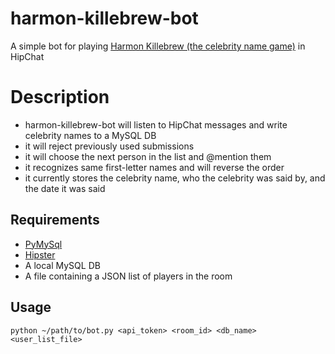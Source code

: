 # harmon-killebrew-bot
A simple bot for playing [Harmon Killebrew (the celebrity name game)](https://localwiki.org/davis/Harmon_Killebrew) in HipChat

# Description
- harmon-killebrew-bot will listen to HipChat messages and write celebrity names to a MySQL DB
- it will reject previously used submissions
- it will choose the next person in the list and @mention them
- it recognizes same first-letter names and will reverse the order
- it currently stores the celebrity name, who the celebrity was said by, and the date it was said

## Requirements
- [PyMySql](https://github.com/PyMySQL/PyMySQL)
- [Hipster](https://github.com/a2design-inc/hipster)
- A local MySQL DB
- A file containing a JSON list of players in the room

## Usage
`python ~/path/to/bot.py <api_token> <room_id> <db_name> <user_list_file>`
